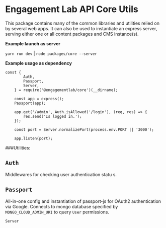 # Engagement Lab API Core Utils

This package contains many of the common libraries and utilities relied on by several web apps.
It can also be used to instantiate an express server, serving either one or all content packages and CMS instance(s).

**Example launch as server**

`yarn run dev` | `node packages/core --server`

**Example usage as dependency**

```
const {
	    Auth,
	    Passport,
	    Server,
	} = require('@engagementlab/core')(__dirname);

    const app = express();
    Passport(app);

    app.get('/admin', Auth.isAllowed('/login'), (req, res) => {
	    res.send('Is logged in.');
    });

    const port = Server.normalizePort(process.env.PORT || '3000');

    app.listen(port);
```

###Utilities:

## `Auth`

Middlewares for checking user authentication statu s.

## `Passport`

All-in-one config and instantiation of passport-js for OAuth2 authentication via Google. Connects to mongo database specified by `MONGO_CLOUD_ADMIN_URI` to query `User` permissions.

`Server`
